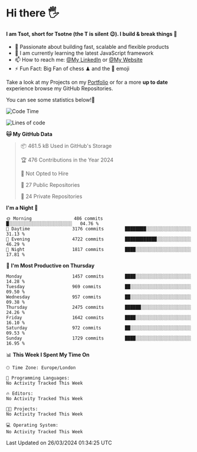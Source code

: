 # Hi there :raised_hand_with_fingers_splayed:
#### I am Tsot, short for Tsotne (the T is silent :wink:). I build & break things :space_invader:
- :telescope: Passionate about building fast, scalable and flexible products
- :seedling: I am currently learning the latest JavaScript framework 
- :mailbox: How to reach me: [@My LinkedIn](https://www.linkedin.com/in/tsotne-gvadzabia/) or [@My Website](https://tsotne.co.uk/contact)
- :zap: Fun Fact: Big Fan of chess ♟ and the 👾 emoji

Take a look at my Projects on my [Portfolio](https://tsotne.co.uk/) or for a more **up to date** experience browse my GitHub Repositories.

You can see some statistics below!:space_invader:
<!--START_SECTION:waka-->
![Code Time](http://img.shields.io/badge/Code%20Time-761%20hrs%202%20mins-blue)

![Lines of code](https://img.shields.io/badge/From%20Hello%20World%20I%27ve%20Written-4.8%20million%20lines%20of%20code-blue)

**🐱 My GitHub Data** 

> 📦 461.5 kB Used in GitHub's Storage 
 > 
> 🏆 476 Contributions in the Year 2024
 > 
> 🚫 Not Opted to Hire
 > 
> 📜 27 Public Repositories 
 > 
> 🔑 24 Private Repositories 
 > 
**I'm a Night 🦉** 

```text
🌞 Morning                486 commits         █░░░░░░░░░░░░░░░░░░░░░░░░   04.76 % 
🌆 Daytime                3176 commits        ████████░░░░░░░░░░░░░░░░░   31.13 % 
🌃 Evening                4722 commits        ████████████░░░░░░░░░░░░░   46.29 % 
🌙 Night                  1817 commits        ████░░░░░░░░░░░░░░░░░░░░░   17.81 % 
```
📅 **I'm Most Productive on Thursday** 

```text
Monday                   1457 commits        ████░░░░░░░░░░░░░░░░░░░░░   14.28 % 
Tuesday                  969 commits         ██░░░░░░░░░░░░░░░░░░░░░░░   09.50 % 
Wednesday                957 commits         ██░░░░░░░░░░░░░░░░░░░░░░░   09.38 % 
Thursday                 2475 commits        ██████░░░░░░░░░░░░░░░░░░░   24.26 % 
Friday                   1642 commits        ████░░░░░░░░░░░░░░░░░░░░░   16.10 % 
Saturday                 972 commits         ██░░░░░░░░░░░░░░░░░░░░░░░   09.53 % 
Sunday                   1729 commits        ████░░░░░░░░░░░░░░░░░░░░░   16.95 % 
```


📊 **This Week I Spent My Time On** 

```text
🕑︎ Time Zone: Europe/London

💬 Programming Languages: 
No Activity Tracked This Week

🔥 Editors: 
No Activity Tracked This Week

🐱‍💻 Projects: 
No Activity Tracked This Week

💻 Operating System: 
No Activity Tracked This Week
```


 Last Updated on 26/03/2024 01:34:25 UTC
<!--END_SECTION:waka-->
